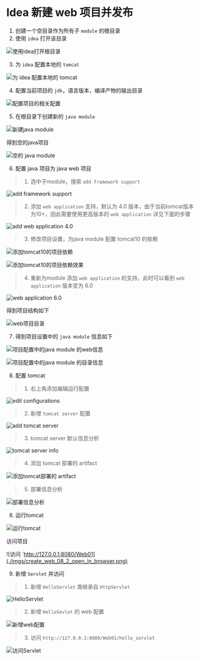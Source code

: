 
# Idea 新建 web 项目并发布

1. 创建一个空目录作为所有子 `module` 的根目录
2. 使用 `idea` 打开该目录

![使用idea打开根目录](./imgs/create_web_01_create_root_dir.png)

3. 为 `idea` 配置本地的 `tomcat`

![为 idea 配置本地的 tomcat](./imgs/create_web_02_config_tomcat_for_idea.png)

4. 配置当前项目的 `jdk`，语言版本，编译产物的输出目录

![配置项目的相关配置](./imgs/create_web_03_config_proj.png)

5. 在根目录下创建新的 `java module`

![新建java module](./imgs/create_web_04_new_java_module.png)

得到空的java项目

![空的 java module](./imgs/create_web_04_1_new_java_module.png)

6. 配置 java 项目为 java web 项目

> 1. 选中子module，搜索 `add framework support`

![add framework support](./imgs/create_web_05_1_convert_to_java_web_add_framework_support.png)

> 2. 添加 `web application` 支持，默认为 4.0 版本，由于当前tomcat版本为10+，因此需要使用更高版本的 `web application` 详见下面的步骤

![add web application 4.0](./imgs/create_web_05_2_convert_to_java_web_web4.png)

> 3. 修改项目设置，为java module 配置 tomcat10 的依赖

![添加tomcat10的项目依赖](./imgs/create_web_05_3_add_tomcat10_for_module.png)

![添加tomcat10的项目依赖效果](./imgs/create_web_05_4_add_tomcat10_for_module.png)

> 4. 重新为module 添加 `web application` 的支持，此时可以看到 `web application` 版本变为 6.0

![web application 6.0](./imgs/create_web_05_5_repeat_add_framework_support.png)

得到项目结构如下

![web项目目录](./imgs/create_web_05_6_web_dir.png)


7. 得到项目设置中的 `java module` 信息如下

![项目配置中的java module 的web信息](./imgs/create_web_06_1_java_module.png)

![项目配置中的java module 的目录信息](./imgs/create_web_06_2_java_module.png)

8. 配置 tomcat

> 1. 右上角添加编辑运行配置

![edit configurations](./imgs/create_web_07_1_edit_tomcat.png)

> 2. 新增 `tomcat server` 配置

![add tomcat server](./imgs/create_web_07_2_add_tomcat_server_local.png)

> 3. tomcat server 默认信息分析

![tomcat server info](./imgs/create_web_07_3_tomcat_default_info.png)

> 4. 添加 tomcat 部署的 artifact

![添加tomcat部署的 artifact](./imgs/create_web_07_4_deployment_add_artifact.png)

> 5. 部署信息分析

![部署信息分析](./imgs/create_web_07_5_deployment_info.png)

8. 运行tomcat

![运行tomcat](./imgs/create_web_08_1_run_tomcat.png)

访问项目

![访问 `http://127.0.0.1:8080/Web01](./imgs/create_web_08_2_open_in_browser.png)

9. 新增 `Servlet` 并访问

> 1. 新增 `HelloServlet` 类继承自 `HttpServlet`

![HelloServlet](./imgs/create_web_09_1_add_hello_servlet_java.png)

> 2. 新增 `HelloSevlet` 的 web 配置

![新增web配置](./imgs/create_web_09_2_add_web_config.png)

> 3. 访问 `http://127.0.0.1:8080/Web01/hello_servlet`

![访问Servlet](./imgs/create_web_09_3_open_in_browser.png)






